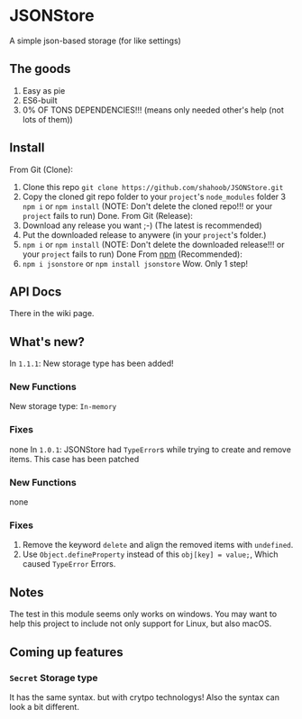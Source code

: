 # JSONStore
 A simple json-based storage (for like settings)

 ## The goods
 1. Easy as pie
 2. ES6-built
 3. 0% OF TONS DEPENDENCIES!!! (means only needed other's help (not lots of them))

 ## Install
 From Git (Clone):
 1. Clone this repo `git clone https://github.com/shahoob/JSONStore.git`
 2. Copy the cloned git repo folder to your `project`'s `node_modules` folder
 3 `npm i` or `npm install` (NOTE: Don't delete the cloned repo!!! or your `project` fails to run)
 Done.
 From Git (Release):
 1. Download any release you want ;-) (The latest is recommended)
 2. Put the downloaded release to anywere (in your `project`'s folder.)
 3. `npm i` or `npm install` (NOTE: Don't delete the downloaded release!!! or your `project` fails to run)
 Done
 From [npm](https://npmjs.com) (Recommended):
 1. `npm i jsonstore` or `npm install jsonstore`
 Wow. Only 1 step!

 ## API Docs
 There in the wiki page.

 ## What's new?
 In `1.1.1`:
 New storage type has been added!
 ### New Functions
 New storage type: `In-memory`
 ### Fixes
 none
 In `1.0.1`:
 JSONStore had `TypeError`s while trying to create and remove items.
 This case has been patched
 ### New Functions
 none
 ### Fixes
 1. Remove the keyword `delete` and align the removed items with `undefined`.
 2. Use `Object.defineProperty` instead of this `obj[key] = value;`, Which caused `TypeError` Errors.

 ## Notes
 The test in this module seems only works on windows.
 You may want to help this project to include not only support for Linux, but also macOS.

 ## Coming up features

 ### `Secret` Storage type
 It has the same syntax. but with crytpo technologys!
 Also the syntax can look a bit different.
